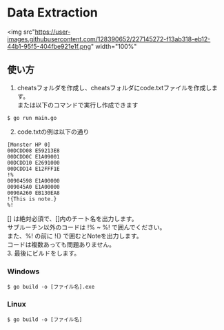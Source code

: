 # Data Extraction

<img src"https://user-images.githubusercontent.com/128390652/227145272-f13ab318-eb12-44b1-95f5-404fbe921e1f.png" width="100%"

## 使い方

1. cheatsフォルダを作成し、cheatsフォルダにcode.txtファイルを作成します。  
    または以下のコマンドで実行し作成できます  
```
$ go run main.go
```
2. code.txtの例は以下の通り
```
[Monster HP 0]
00DCDD08 E59213E8
00DCDD0C E1A09001
00DCDD10 E2691000
00DCDD14 E12FFF1E
!%
00904598 E1A00000
009045A0 E1A00000
0090A260 EB130EA8
!{This is note.}
%!
```
  [] は絶対必須で、[]内のチート名を出力します。  
  サブルーチン以外のコードは !% ~ %! で囲んでください。  
  また、%! の前に !{} で囲むとNoteを出力します。  
  コードは複数あっても問題ありません。  
3. 最後にビルドをします。  
### Windows
```
$ go build -o [ファイル名].exe
```
### Linux
```
$ go build -o [ファイル名]
```

